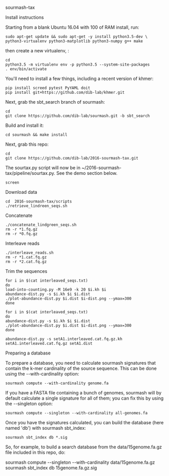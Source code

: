 sourmash-tax

Install instructions

Starting from a blank Ubuntu 16.04 with 100 of RAM install, run:

	sudo apt-get update && sudo apt-get -y install python3.5-dev \
	python3-virtualenv python3-matplotlib python3-numpy g++ make

then create a new virtualenv, :

	cd
	python3.5 -m virtualenv env -p python3.5 --system-site-packages
	. env/bin/activate

You'll need to install a few things, including a recent version of khmer:

	pip install screed pytest PyYAML doit
	pip install git+https://github.com/dib-lab/khmer.git

Next, grab the sbt_search branch of sourmash:

	cd
	git clone https://github.com/dib-lab/sourmash.git -b sbt_search
	
Build and install it:

	cd sourmash && make install

Next, grab this repo:

	cd
	git clone https://github.com/dib-lab/2016-sourmash-tax.git

The sourtax.py script will now be in ~/2016-sourmash-tax/pipeline/sourtax.py. See the demo section below.

	screen 

Download data 

	cd  2016-sourmash-tax/scripts
	./retrieve_lindreen_seqs.sh
	
Concatenate
	
	./concatenate_lindgreen_seqs.sh	
	rm -r *1.fq.gz
	rm -r *0.fq.gz

Interleave reads 
	
	./interleave_reads.sh
	rm -r *1.cat.fq.gz
	rm -r *2.cat.fq.gz
	
Trim the sequences 
	
	for i in $(cat interleaved_seqs.txt)
	do
	load-into-counting.py -M 16e9 -k 20 $i.kh $i
	abundance-dist.py -s $i.kh $i $i.dist
	./plot-abundance-dist.py $i.dist $i-dist.png --ymax=300
	done
	
	for i in $(cat interleaved_seqs.txt)
	do
	abundance-dist.py -s $i.kh $i $i.dist
	./plot-abundance-dist.py $i.dist $i-dist.png --ymax=300
	done
	
	abundance-dist.py -s setA1.interleaved.cat.fq.gz.kh setA1.interleaved.cat.fq.gz setA1.dist

Preparing a database

To prepare a database, you need to calculate sourmash signatures that contain the k-mer cardinality of the source sequence. This can be done using the --with-cardinality option:

	sourmash compute --with-cardinality genome.fa

If you have a FASTA file containing a bunch of genomes, sourmash will by default calculate a single signature for all of them; you can fix this by using the --singleton option:

	sourmash compute --singleton --with-cardinality all-genomes.fa

Once you have the signatures calculated, you can build the database (here named 'db') with sourmash sbt_index:

	sourmash sbt_index db *.sig

So, for example, to build a search database from the data/15genome.fa.gz file included in this repo, do:

sourmash compute --singleton --with-cardinality data/15genome.fa.gz
sourmash sbt_index db 15genome.fa.gz.sig
